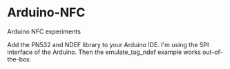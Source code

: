 # Arduino-NFC
Arduino NFC experiments

Add the PN532 and NDEF library to your Arduino IDE. I'm using the SPI interface of the Arduino.
Then the emulate_tag_ndef example works out-of-the-box.
